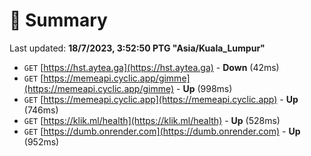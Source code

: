 # 📖 Summary
Last updated: **18/7/2023, 3:52:50 PTG "Asia/Kuala_Lumpur"**

- `GET` [https://hst.aytea.ga](https://hst.aytea.ga) - **Down** (42ms)
- `GET` [https://memeapi.cyclic.app/gimme](https://memeapi.cyclic.app/gimme) - **Up** (998ms)
- `GET` [https://memeapi.cyclic.app](https://memeapi.cyclic.app) - **Up** (746ms)
- `GET` [https://klik.ml/health](https://klik.ml/health) - **Up** (528ms)
- `GET` [https://dumb.onrender.com](https://dumb.onrender.com) - **Up** (952ms)

